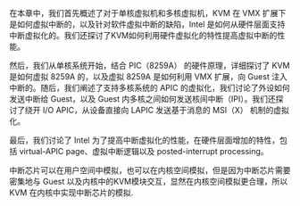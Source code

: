 
在本章中，我们首先概述了对于单核虚拟机和多核虚拟机，KVM 在 VMX 扩展下是如何虚拟中断的，以及针对软件虚拟中断的缺陷，Intel 是如何从硬件层面支持中断虚拟化的。我们还探讨了KVM如何利用硬件虚拟化的特性提高虚拟中断的性能。

然后，我们从单核系统开始，结合 PIC（8259A） 的硬件原理，详细探讨了 KVM 是如何虚拟 8259A 的，以及虚拟 8259A 是如何利用 VMX 扩展，向 Guest 注入中断的。随后，我们阐述了支持多核系统的 APIC 的虚拟化，我们讨论了外设如何发送中断给 Guest，以及 Guest 内多核之间如何发送核间中断（IPI）。我们还探讨了绕开 I/O APIC，从设备直接向 LAPIC 发送基于消息的 MSI（X） 机制的虚拟化。

最后，我们讨论了 Intel 为了提高中断虚拟化的性能，在硬件层面增加的特性，包括 virtual-APIC page、虚拟中断逻辑以及 posted-interrupt processing。

中断芯片可以在用户空间中模拟，也可以在内核空间模拟，但是因为中断芯片需要密集地与 Guest 以及内核中的KVM模块交互，显然在内核空间模拟更合理，所以 KVM 在内核中实现中断芯片的模拟.